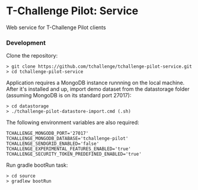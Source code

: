 # T-Challenge Pilot: Service
Web service for T-Challenge Pilot clients

### Development

Clone the repository:
```
> git clone https://github.com/tchallenge/tchallenge-pilot-service.git
> cd tchallenge-pilot-service
```

Application requires a MongoDB instance runnning on the local machine. After it's installed and up, import demo dataset from the datastorage folder (assuming MongoDB is on its standard port 27017):
```
> cd datastorage
> ./tchallenge-pilot-datastore-import.cmd (.sh)
```

The following environment variables are also required:
```
TCHALLENGE_MONGODB_PORT='27017'
TCHALLENGE_MONGODB_DATABASE='tchallenge-pilot'
TCHALLENGE_SENDGRID_ENABLED='false'
TCHALLENGE_EXPERIMENTAL_FEATURES_ENABLED='true'
TCHALLENGE_SECURITY_TOKEN_PREDEFINED_ENABLED='true'
```

Run gradle bootRun task:
```
> cd source
> gradlew bootRun
```
